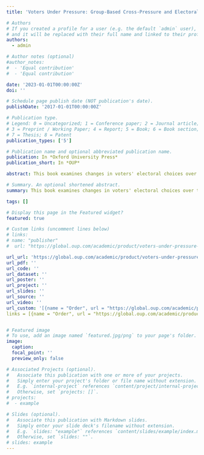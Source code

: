```yaml
---
title: 'Voters Under Pressure: Group-Based Cross-Pressure and Electoral Volatility'

# Authors
# If you created a profile for a user (e.g. the default `admin` user), write the username (folder name) here
# and it will be replaced with their full name and linked to their profile.
authors:
  - admin

# Author notes (optional)
#author_notes:
#  - 'Equal contribution'
#  - 'Equal contribution'

date: '2023-01-01T00:00:00Z'
doi: ''

# Schedule page publish date (NOT publication's date).
publishDate: '2017-01-01T00:00:00Z'

# Publication type.
# Legend: 0 = Uncategorized; 1 = Conference paper; 2 = Journal article;
# 3 = Preprint / Working Paper; 4 = Report; 5 = Book; 6 = Book section;
# 7 = Thesis; 8 = Patent
publication_types: ['5']

# Publication name and optional abbreviated publication name.
publication: In *Oxford University Press*
publication_short: In *OUP*

abstract: This book examines changes in voters' electoral choices over time and investigates how these changes are linked to a growth in electoral volatility. Ruth Dassonneville's core argument, supported by extensive empirical data, is that group-based cross-pressures lead to instability in voters' choices. She theorizes that when citizens' socio-demographic characteristics and their membership of social groups do not consistently push them to support one party, but instead lead them to feel cross-pressured between parties, their voting decision process lacks constraint. Voters who are group-based cross-pressured are less likely to feel an attachment to a party, and have less guidance when assessing the state of the economy, when taking positions on issues, or evaluating leaders. The different factors that influence voters' choices, as a result, do not add up to strengthening a preference for one specific party but instead lead a voter to consider different parties. To test this argument, the book makes use of election survey data from eight established democracies that allow the study of voting behaviour and its correlates over several decades. These data are complemented with data from the European Election Studies project and from election study panels. The book shows that group-based cross-pressures are an important source of instability as they affect the extent to which citizens' voting decision process is structured. This is evident from the fact that cross-pressured voters are more ambivalent between parties, make their voting decision later, and are more likely to switch parties from one election to the next.

# Summary. An optional shortened abstract.
summary: This book examines changes in voters' electoral choices over time and investigates how these changes are linked to a growth in electoral volatility...

tags: []

# Display this page in the Featured widget?
featured: true

# Custom links (uncomment lines below)
# links:
# name: "publisher"
#  url: "https://global.oup.com/academic/product/voters-under-pressure-9780192894137?cc=ca&lang=en&"

url_url: 'https://global.oup.com/academic/product/voters-under-pressure-9780192894137?cc=ca&lang=en&'
url_pdf: ''
url_code: ''
url_dataset: ''
url_poster: ''
url_project: ''
url_slides: ''
url_source: ''
url_video: ''
url_custom: '[{name = "Order", url = "https://global.oup.com/academic/product/voters-under-pressure-9780192894137?cc=ca&lang=en&"}]'
links = [{name = "Order", url = "https://global.oup.com/academic/product/voters-under-pressure-9780192894137?cc=ca&lang=en&"}]


# Featured image
# To use, add an image named `featured.jpg/png` to your page's folder.
image:
  caption: 
  focal_point: ''
  preview_only: false

# Associated Projects (optional).
#   Associate this publication with one or more of your projects.
#   Simply enter your project's folder or file name without extension.
#   E.g. `internal-project` references `content/project/internal-project/index.md`.
#   Otherwise, set `projects: []`.
# projects:
#  - example

# Slides (optional).
#   Associate this publication with Markdown slides.
#   Simply enter your slide deck's filename without extension.
#   E.g. `slides: "example"` references `content/slides/example/index.md`.
#   Otherwise, set `slides: ""`.
# slides: example
---
```


